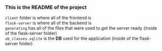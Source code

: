 ### This is the README of the project
 
``client`` folder is where all of the frontend is</br>
``flask-server`` is where all of the backend is</br>
``generating`` has all of the files that were used to get  the server ready (inside of the flask-server folder) </br>
``ub_classes.sqlite`` is the **DB** used for the application (inside of the flask-server folder)


